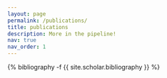 ```yaml
---
layout: page
permalink: /publications/
title: publications
description: More in the pipeline! 
nav: true
nav_order: 1
---
```

<!-- _pages/publications.md -->
<div class="Publications">

{% bibliography -f {{ site.scholar.bibliography }} %}

</div>
